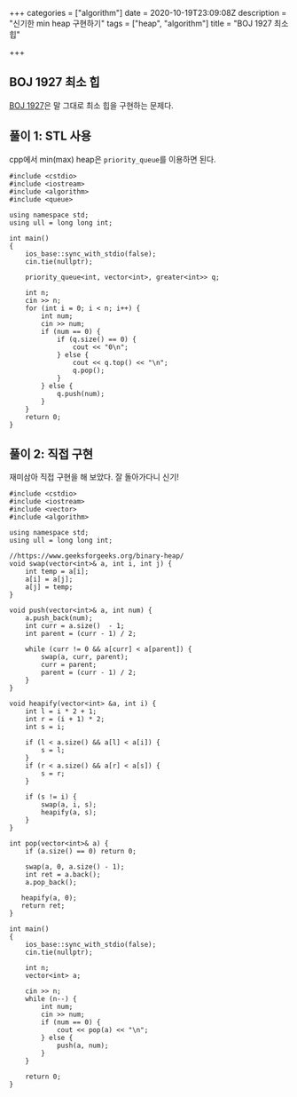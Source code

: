 +++
categories = ["algorithm"]
date = 2020-10-19T23:09:08Z
description = "신기한 min heap 구현하기"
tags = ["heap", "algorithm"]
title = "BOJ 1927 최소 힙"

+++
## BOJ 1927 최소 힙

[BOJ 1927](https://www.acmicpc.net/problem/1927)은 말 그대로 최소 힙을 구현하는 문제다. 

## 풀이 1: STL 사용

cpp에서 min(max) heap은 `priority_queue`를 이용하면 된다.

```
#include <cstdio>
#include <iostream>
#include <algorithm>
#include <queue>

using namespace std;
using ull = long long int;

int main()
{
    ios_base::sync_with_stdio(false);
    cin.tie(nullptr);
    
    priority_queue<int, vector<int>, greater<int>> q;

    int n;
    cin >> n;
    for (int i = 0; i < n; i++) {
        int num;
        cin >> num;
        if (num == 0) {
            if (q.size() == 0) {
                cout << "0\n";
            } else {
                cout << q.top() << "\n";
                q.pop();
            }
        } else {
            q.push(num);
        }
    }
    return 0;
}
```

## 풀이 2: 직접 구현

재미삼아 직접 구현을 해 보았다. 잘 돌아가다니 신기!

```
#include <cstdio>
#include <iostream>
#include <vector>
#include <algorithm>

using namespace std;
using ull = long long int;

//https://www.geeksforgeeks.org/binary-heap/
void swap(vector<int>& a, int i, int j) {
    int temp = a[i];
    a[i] = a[j];
    a[j] = temp;
}

void push(vector<int>& a, int num) {
    a.push_back(num);
    int curr = a.size()  - 1;
    int parent = (curr - 1) / 2;

    while (curr != 0 && a[curr] < a[parent]) {
        swap(a, curr, parent);
        curr = parent;
        parent = (curr - 1) / 2;
    }
}

void heapify(vector<int> &a, int i) {    
    int l = i * 2 + 1;
    int r = (i + 1) * 2;
    int s = i;

    if (l < a.size() && a[l] < a[i]) {
        s = l;
    }
    if (r < a.size() && a[r] < a[s]) {
        s = r;
    }

    if (s != i) {
        swap(a, i, s);
        heapify(a, s);
    }
}

int pop(vector<int>& a) {
    if (a.size() == 0) return 0;

    swap(a, 0, a.size() - 1);
    int ret = a.back();
    a.pop_back();

   heapify(a, 0);
   return ret;    
}

int main()
{
    ios_base::sync_with_stdio(false);
    cin.tie(nullptr);
    
    int n;
    vector<int> a;

    cin >> n;
    while (n--) {
        int num;
        cin >> num;
        if (num == 0) {
            cout << pop(a) << "\n";
        } else {
            push(a, num);
        }
    }

    return 0;
}

```
